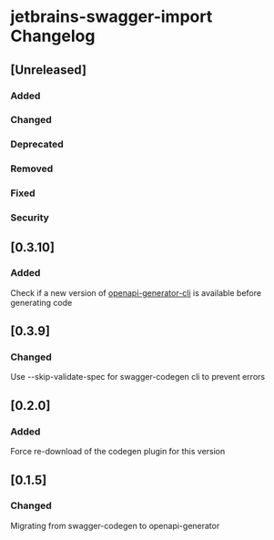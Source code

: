 <!-- Keep a Changelog guide -> https://keepachangelog.com -->

# jetbrains-swagger-import Changelog

## [Unreleased]
### Added

### Changed

### Deprecated

### Removed

### Fixed

### Security
## [0.3.10]

### Added

Check if a new version of  [openapi-generator-cli](https://github.com/OpenAPITools/openapi-generator) is available before generating code

## [0.3.9]


### Changed

Use --skip-validate-spec for swagger-codegen cli to prevent errors

## [0.2.0]

### Added

Force re-download of the codegen plugin for this version


## [0.1.5]

### Changed

Migrating from swagger-codegen to openapi-generator
